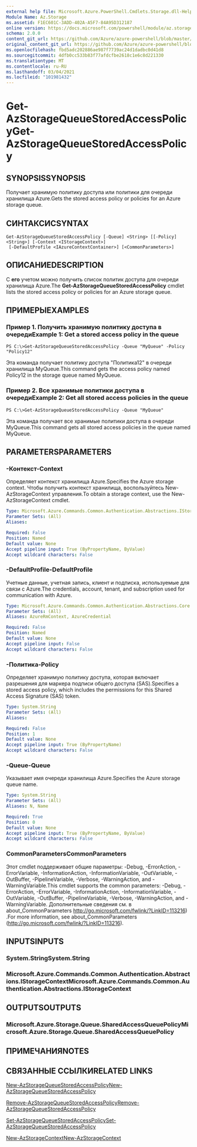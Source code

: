 ```yaml
---
external help file: Microsoft.Azure.PowerShell.Cmdlets.Storage.dll-Help.xml
Module Name: Az.Storage
ms.assetid: F1EC601C-3ADD-402A-A5F7-84A95D312187
online version: https://docs.microsoft.com/powershell/module/az.storage/get-azstoragequeuestoredaccesspolicy
schema: 2.0.0
content_git_url: https://github.com/Azure/azure-powershell/blob/master/src/Storage/Storage.Management/help/Get-AzStorageQueueStoredAccessPolicy.md
original_content_git_url: https://github.com/Azure/azure-powershell/blob/master/src/Storage/Storage.Management/help/Get-AzStorageQueueStoredAccessPolicy.md
ms.openlocfilehash: fbd5adc202886ae987f7739ac24d1dadbc0d41d8
ms.sourcegitcommit: 4dfb0cc533b83f77afdcfbe2618c1e6c8d221330
ms.translationtype: MT
ms.contentlocale: ru-RU
ms.lasthandoff: 03/04/2021
ms.locfileid: "101981432"
---
```

# <span data-ttu-id="0b9dc-101">Get-AzStorageQueueStoredAccessPolicy</span><span class="sxs-lookup"><span data-stu-id="0b9dc-101">Get-AzStorageQueueStoredAccessPolicy</span></span>

## <span data-ttu-id="0b9dc-102">SYNOPSIS</span><span class="sxs-lookup"><span data-stu-id="0b9dc-102">SYNOPSIS</span></span>
<span data-ttu-id="0b9dc-103">Получает хранимую политику доступа или политики для очереди хранилища Azure.</span><span class="sxs-lookup"><span data-stu-id="0b9dc-103">Gets the stored access policy or policies for an Azure storage queue.</span></span>

## <span data-ttu-id="0b9dc-104">СИНТАКСИС</span><span class="sxs-lookup"><span data-stu-id="0b9dc-104">SYNTAX</span></span>

```
Get-AzStorageQueueStoredAccessPolicy [-Queue] <String> [[-Policy] <String>] [-Context <IStorageContext>]
 [-DefaultProfile <IAzureContextContainer>] [<CommonParameters>]
```

## <span data-ttu-id="0b9dc-105">ОПИСАНИЕ</span><span class="sxs-lookup"><span data-stu-id="0b9dc-105">DESCRIPTION</span></span>
<span data-ttu-id="0b9dc-106">С **его** учетом можно получить список политик доступа для очереди хранилища Azure.</span><span class="sxs-lookup"><span data-stu-id="0b9dc-106">The **Get-AzStorageQueueStoredAccessPolicy** cmdlet lists the stored access policy or policies for an Azure storage queue.</span></span>

## <span data-ttu-id="0b9dc-107">ПРИМЕРЫ</span><span class="sxs-lookup"><span data-stu-id="0b9dc-107">EXAMPLES</span></span>

### <span data-ttu-id="0b9dc-108">Пример 1. Получить хранимую политику доступа в очереди</span><span class="sxs-lookup"><span data-stu-id="0b9dc-108">Example 1: Get a stored access policy in the queue</span></span>
```
PS C:\>Get-AzStorageQueueStoredAccessPolicy -Queue "MyQueue" -Policy "Policy12"
```

<span data-ttu-id="0b9dc-109">Эта команда получает политику доступа "Политика12" в очереди хранилища MyQueue.</span><span class="sxs-lookup"><span data-stu-id="0b9dc-109">This command gets the access policy named Policy12 in the storage queue named MyQueue.</span></span>

### <span data-ttu-id="0b9dc-110">Пример 2. Все хранимые политики доступа в очереди</span><span class="sxs-lookup"><span data-stu-id="0b9dc-110">Example 2: Get all stored access policies in the queue</span></span>
```
PS C:\>Get-AzStorageQueueStoredAccessPolicy -Queue "MyQueue"
```

<span data-ttu-id="0b9dc-111">Эта команда получает все хранимые политики доступа в очереди MyQueue.</span><span class="sxs-lookup"><span data-stu-id="0b9dc-111">This command gets all stored access policies in the queue named MyQueue.</span></span>

## <span data-ttu-id="0b9dc-112">PARAMETERS</span><span class="sxs-lookup"><span data-stu-id="0b9dc-112">PARAMETERS</span></span>

### <span data-ttu-id="0b9dc-113">-Контекст</span><span class="sxs-lookup"><span data-stu-id="0b9dc-113">-Context</span></span>
<span data-ttu-id="0b9dc-114">Определяет контекст хранилища Azure.</span><span class="sxs-lookup"><span data-stu-id="0b9dc-114">Specifies the Azure storage context.</span></span>
<span data-ttu-id="0b9dc-115">Чтобы получить контекст хранилища, воспользуйтесь New-AzStorageContext управления.</span><span class="sxs-lookup"><span data-stu-id="0b9dc-115">To obtain a storage context, use the New-AzStorageContext cmdlet.</span></span>

```yaml
Type: Microsoft.Azure.Commands.Common.Authentication.Abstractions.IStorageContext
Parameter Sets: (All)
Aliases:

Required: False
Position: Named
Default value: None
Accept pipeline input: True (ByPropertyName, ByValue)
Accept wildcard characters: False
```

### <span data-ttu-id="0b9dc-116">-DefaultProfile</span><span class="sxs-lookup"><span data-stu-id="0b9dc-116">-DefaultProfile</span></span>
<span data-ttu-id="0b9dc-117">Учетные данные, учетная запись, клиент и подписка, используемые для связи с Azure.</span><span class="sxs-lookup"><span data-stu-id="0b9dc-117">The credentials, account, tenant, and subscription used for communication with Azure.</span></span>

```yaml
Type: Microsoft.Azure.Commands.Common.Authentication.Abstractions.Core.IAzureContextContainer
Parameter Sets: (All)
Aliases: AzureRmContext, AzureCredential

Required: False
Position: Named
Default value: None
Accept pipeline input: False
Accept wildcard characters: False
```

### <span data-ttu-id="0b9dc-118">-Политика</span><span class="sxs-lookup"><span data-stu-id="0b9dc-118">-Policy</span></span>
<span data-ttu-id="0b9dc-119">Определяет хранимую политику доступа, которая включает разрешения для маркера подписи общего доступа (SAS).</span><span class="sxs-lookup"><span data-stu-id="0b9dc-119">Specifies a stored access policy, which includes the permissions for this Shared Access Signature (SAS) token.</span></span>

```yaml
Type: System.String
Parameter Sets: (All)
Aliases:

Required: False
Position: 1
Default value: None
Accept pipeline input: True (ByPropertyName)
Accept wildcard characters: False
```

### <span data-ttu-id="0b9dc-120">-Queue</span><span class="sxs-lookup"><span data-stu-id="0b9dc-120">-Queue</span></span>
<span data-ttu-id="0b9dc-121">Указывает имя очереди хранилища Azure.</span><span class="sxs-lookup"><span data-stu-id="0b9dc-121">Specifies the Azure storage queue name.</span></span>

```yaml
Type: System.String
Parameter Sets: (All)
Aliases: N, Name

Required: True
Position: 0
Default value: None
Accept pipeline input: True (ByPropertyName, ByValue)
Accept wildcard characters: False
```

### <span data-ttu-id="0b9dc-122">CommonParameters</span><span class="sxs-lookup"><span data-stu-id="0b9dc-122">CommonParameters</span></span>
<span data-ttu-id="0b9dc-123">Этот cmdlet поддерживает общие параметры: -Debug, -ErrorAction, -ErrorVariable, -InformationAction, -InformationVariable, -OutVariable, -OutBuffer, -PipelineVariable, -Verbose, -WarningAction, and -WarningVariable.</span><span class="sxs-lookup"><span data-stu-id="0b9dc-123">This cmdlet supports the common parameters: -Debug, -ErrorAction, -ErrorVariable, -InformationAction, -InformationVariable, -OutVariable, -OutBuffer, -PipelineVariable, -Verbose, -WarningAction, and -WarningVariable.</span></span> <span data-ttu-id="0b9dc-124">Дополнительные сведения см. в about_CommonParameters http://go.microsoft.com/fwlink/?LinkID=113216) .</span><span class="sxs-lookup"><span data-stu-id="0b9dc-124">For more information, see about_CommonParameters (http://go.microsoft.com/fwlink/?LinkID=113216).</span></span>

## <span data-ttu-id="0b9dc-125">INPUTS</span><span class="sxs-lookup"><span data-stu-id="0b9dc-125">INPUTS</span></span>

### <span data-ttu-id="0b9dc-126">System.String</span><span class="sxs-lookup"><span data-stu-id="0b9dc-126">System.String</span></span>

### <span data-ttu-id="0b9dc-127">Microsoft.Azure.Commands.Common.Authentication.Abstractions.IStorageContext</span><span class="sxs-lookup"><span data-stu-id="0b9dc-127">Microsoft.Azure.Commands.Common.Authentication.Abstractions.IStorageContext</span></span>

## <span data-ttu-id="0b9dc-128">OUTPUTS</span><span class="sxs-lookup"><span data-stu-id="0b9dc-128">OUTPUTS</span></span>

### <span data-ttu-id="0b9dc-129">Microsoft.Azure.Storage.Queue.SharedAccessQueuePolicy</span><span class="sxs-lookup"><span data-stu-id="0b9dc-129">Microsoft.Azure.Storage.Queue.SharedAccessQueuePolicy</span></span>

## <span data-ttu-id="0b9dc-130">ПРИМЕЧАНИЯ</span><span class="sxs-lookup"><span data-stu-id="0b9dc-130">NOTES</span></span>

## <span data-ttu-id="0b9dc-131">СВЯЗАННЫЕ ССЫЛКИ</span><span class="sxs-lookup"><span data-stu-id="0b9dc-131">RELATED LINKS</span></span>

[<span data-ttu-id="0b9dc-132">New-AzStorageQueueStoredAccessPolicy</span><span class="sxs-lookup"><span data-stu-id="0b9dc-132">New-AzStorageQueueStoredAccessPolicy</span></span>](./New-AzStorageQueueStoredAccessPolicy.md)

[<span data-ttu-id="0b9dc-133">Remove-AzStorageQueueStoredAccessPolicy</span><span class="sxs-lookup"><span data-stu-id="0b9dc-133">Remove-AzStorageQueueStoredAccessPolicy</span></span>](./Remove-AzStorageQueueStoredAccessPolicy.md)

[<span data-ttu-id="0b9dc-134">Set-AzStorageQueueStoredAccessPolicy</span><span class="sxs-lookup"><span data-stu-id="0b9dc-134">Set-AzStorageQueueStoredAccessPolicy</span></span>](./Set-AzStorageQueueStoredAccessPolicy.md)

[<span data-ttu-id="0b9dc-135">New-AzStorageContext</span><span class="sxs-lookup"><span data-stu-id="0b9dc-135">New-AzStorageContext</span></span>](./New-AzStorageContext.md)


